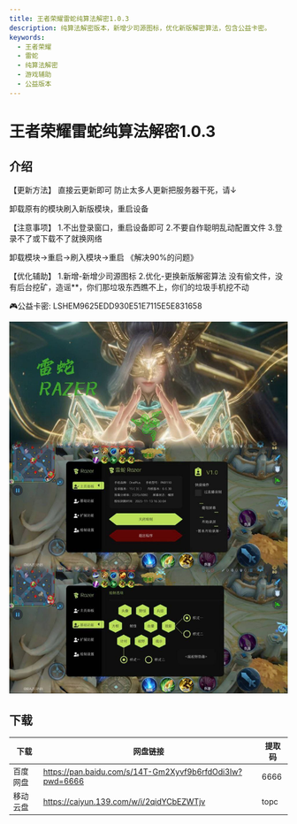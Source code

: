 ```yaml
---
title: 王者荣耀雷蛇纯算法解密1.0.3
description: 纯算法解密版本，新增少司源图标，优化新版解密算法，包含公益卡密。
keywords:
  - 王者荣耀
  - 雷蛇
  - 纯算法解密
  - 游戏辅助
  - 公益版本
---
```


# 王者荣耀雷蛇纯算法解密1.0.3

## 介绍
【更新方法】
直接云更新即可
防止太多人更新把服务器干死，请↓



卸载原有的模块刷入新版模块，重启设备

【注意事项】
1.不出登录窗口，重启设备即可
2.不要自作聪明乱动配置文件
3.登录不了或下载不了就换网络

卸载模块->重启->刷入模块->重启
《解决90%的问题》

【优化辅助】
1.新增-新增少司源图标
2.优化-更换新版解密算法
没有偷文件，没有后台挖矿，造谣**，你们那垃圾东西瞧不上，你们的垃圾手机挖不动

🎮公益卡密:
LSHEM9625EDD930E51E7115E5E831658


![王者荣耀雷蛇纯算法解密1.0.3](image.png)
## 下载

| 下载 | 网盘链接 | 提取码 |
| ---- | -------- | ------------ |
| 百度网盘 | https://pan.baidu.com/s/14T-Gm2Xyvf9b6rfdOdi3Iw?pwd=6666 | 6666 |
| 移动云盘 | https://caiyun.139.com/w/i/2qidYCbEZWTjv | topc |

